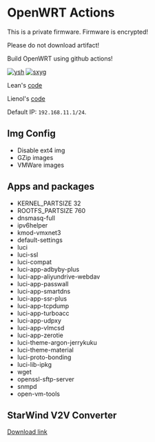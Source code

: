# OpenWRT Actions

This is a private firmware. Firmware is encrypted!

Please do not download artifact!

Build OpenWRT using github actions!

[![ysh](https://github.com/alecthw/openwrt-action/actions/workflows/ysh.yml/badge.svg)](https://github.com/alecthw/openwrt-action/actions/workflows/ysh.yml)
[![sxyg](https://github.com/alecthw/openwrt-action/actions/workflows/sxyg.yml/badge.svg)](https://github.com/alecthw/openwrt-action/actions/workflows/sxyg.yml)

Lean's [code](https://github.com/coolsnowwolf/lede)

Lienol's [code](https://github.com/Lienol/openwrt)

Default IP: `192.168.11.1/24`.

## Img Config

- Disable ext4 img
- GZip images
- VMWare images

## Apps and packages

- KERNEL_PARTSIZE 32
- ROOTFS_PARTSIZE 760
- dnsmasq-full
- ipv6helper
- kmod-vmxnet3
- default-settings
- luci
- luci-ssl
- luci-compat
- luci-app-adbyby-plus
- luci-app-aliyundrive-webdav
- luci-app-passwall
- luci-app-smartdns
- luci-app-ssr-plus
- luci-app-tcpdump
- luci-app-turboacc
- luci-app-udpxy
- luci-app-vlmcsd
- luci-app-zerotie
- luci-theme-argon-jerrykuku
- luci-theme-material
- luci-proto-bonding
- luci-lib-ipkg
- wget
- openssl-sftp-server
- snmpd
- open-vm-tools

## StarWind V2V Converter

[Download link](https://www.starwindsoftware.com/tmplink/starwindconverter.exe)
